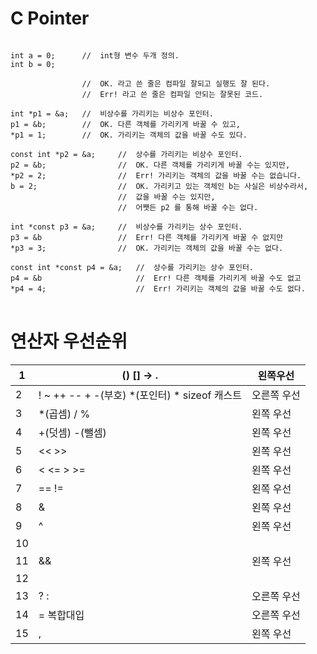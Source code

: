 C Pointer  
====
  
<pre>
<code>
int a = 0;		//	int형 변수 두개 정의.
int b = 0;

				//	OK. 라고 쓴 줄은 컴파일 잘되고 실행도 잘 된다.
				//	Err! 라고 쓴 줄은 컴파일 안되는 잘못된 코드.

int *p1 = &a;	//	비상수를 가리키는 비상수 포인터.
p1 = &b;		//	OK. 다른 객체를 가리키게 바꿀 수 있고,
*p1 = 1; 		//	OK. 가리키는 객체의 값을 바꿀 수도 있다.

const int *p2 = &a;		//	상수를 가리키는 비상수 포인터.  
p2 = &b;				//	OK. 다른 객체를 가리키게 바꿀 수는 있지만,   
*p2 = 2;				//	Err! 가리키는 객체의 값을 바꿀 수는 없습니다.  
b = 2;					//	OK. 가리키고 있는 객체인 b는 사실은 비상수라서,   
						//	값을 바꿀 수는 있지만,  
						//	어쨋든 p2 를 통해 바꿀 수는 없다.  
  
int *const p3 = &a;		//	비상수를 가리키는 상수 포인터.  
p3 = &b					//	Err! 다른 객체를 가리키게 바꿀 수 없지만  
*p3 = 3; 				//	OK. 가리키는 객체의 값을 바꿀 수는 없다.  
  
const int *const p4 = &a;	//	상수를 가리키는 상수 포인터.  
p4 = &b						//	Err! 다른 객체를 가리키게 바꿀 수도 없고  
*p4 = 4;					//	Err! 가리키는 객체의 값을 바꿀 수도 없다.  
</code>
</pre>



연산자 우선순위   
====
| 1  	| () [] -> .                                    	| 왼쪽우선    	|
|----	|-----------------------------------------------	|-------------	|
| 2  	| ! ~ ++ -- + -(부호) *(포인터) * sizeof 캐스트 	| 오른쪽 우선 	|
| 3  	| *(곱셈) / %                                   	| 왼쪽 우선   	|
| 4  	| +(덧셈) -(뺄셈)                               	| 왼쪽 우선   	|
| 5  	| << >>                                         	| 왼쪽 우선   	|
| 6  	| < <= > >=                                     	| 왼쪽 우선   	|
| 7  	| == !=                                         	| 왼쪽 우선   	|
| 8  	| &                                             	| 왼쪽 우선   	|
| 9  	| ^                                             	| 왼쪽 우선   	|
| 10 	| |                                             	| 왼쪽 우선   	|
| 11 	| &&                                            	| 왼쪽 우선   	|
| 12 	| ||                                            	| 왼쪽 우선   	|
| 13 	| ? :                                           	| 오른쪽 우선 	|
| 14 	| = 복합대입                                    	| 오른쪽 우선 	|
| 15 	| ,                                             	| 왼쪽 우선   	|
